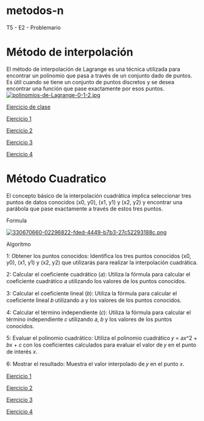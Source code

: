 # metodos-n
T5 - E2 - Problemario
# Método de interpolación
El método de interpolación de Lagrange es una técnica utilizada para encontrar un polinomio que pasa a través de un conjunto dado de puntos. 
Es útil cuando se tiene un conjunto de puntos discretos y se desea encontrar una función que pase exactamente por esos puntos.
[![polinomios-de-Lagrange-0-1-2.jpg](https://i.postimg.cc/XJwXhsXP/polinomios-de-Lagrange-0-1-2.jpg)](https://postimg.cc/zbGJHSCw)

[Ejercicio de clase](Ejerciciodeclase.java)

[Ejercicio 1](Ejercicio1.java)

[Ejercicio 2](Ejercicio2.java)

[Ejercicio 3](Ejercicio3.java)

[Ejercicio 4](Ejercicio4.java)

# Método Cuadratico

El concepto básico de la interpolación cuadrática implica seleccionar tres puntos de datos conocidos (x0, y0), (x1, y1) y (x2, y2) y encontrar una parábola que pase exactamente a través de estos tres puntos.

Formula

[![330670660-02296822-fded-4449-b7b3-27c52293188c.png](https://i.postimg.cc/sg3DqFYb/330670660-02296822-fded-4449-b7b3-27c52293188c.png)](https://postimg.cc/BXw0PVwC)

Algoritmo

1: Obtener los puntos conocidos: Identifica los tres puntos conocidos (x0, y0), (x1, y1) y (x2, y2) que utilizarás para realizar la interpolación cuadrática.

2: Calcular el coeficiente cuadrático (𝑎): Utiliza la fórmula para calcular el coeficiente cuadrático 𝑎 utilizando los valores de los puntos conocidos.

3: Calcular el coeficiente lineal (𝑏): Utiliza la fórmula para calcular el coeficiente lineal 𝑏 utilizando 𝑎 y los valores de los puntos conocidos.

4: Calcular el término independiente (𝑐): Utiliza la fórmula para calcular el término independiente 𝑐 utilizando 𝑎, 𝑏 y los valores de los puntos conocidos.

5: Evaluar el polinomio cuadrático: Utiliza el polinomio cuadrático 𝑦 = 𝑎𝑥^2 + 𝑏𝑥 + 𝑐 con los coeficientes calculados para evaluar el valor de 𝑦 en el punto de interés 𝑥.

6: Mostrar el resultado: Muestra el valor interpolado de 𝑦 en el punto 𝑥.

[Ejercicio 1](Ejercicio1C.java)

[Ejercicio 2]()

[Ejercicio 3]()

[Ejercicio 4]()











